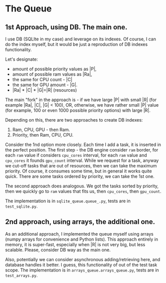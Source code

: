 # The Queue


## 1st Approach, using DB. The main one. 
I use DB (SQLIte in my case) and leverage on its indexes.
Of course, I can do the index myself, but it would be just a reproduction of DB indexes functionality.

Let's designate:
* amount of possible priority values as |P|,
* amount of possible ram values as |Ra|,
* the same for CPU count - |C|
* the same for GPU amount - |G|.
* |Ra| * |C| * |G|=|R| (resources)

The main "fork" in the approach is - if we have large |P| with small |R| 
(for example |Ra|, |C|, |G| < 100), OR, otherwise, we have rather small |P| value (for example, 100 or even 
1000 possible priority options) with large |R|. 

Depending on this, there are two approaches to create DB indexes:
1. Ram, CPU, GPU - then Ram.
2. Priority, then Ram, CPU, CPU.
 
Consider the 1nd option more closely.
Each time I add a task, it is inserted in the perfect position. 
The first step - the DB engine consider `ram` border, for each `ram` value if considers `cpu_cores` interval, 
for each `ram` value and `cpu_cores` it founds `gpu_count` interval.
While we request for a task, anyway we cut-off tasks that are out of resources, 
then we can take the maximum priority. 
Of course, it consumes some time, but in general it works quite quick.
There are some tasks ordered by priority, we can take the 1st one. 

The second approach does analogous. We got the tasks sorted by priority, 
then we quickly go to `ram` values that fits us, then `cpu_cores`, then `gpu_count`.    
 
The implementation is in `sqlite_queue.queue_.py`, tests are in `test_sqlite.py`.

## 2nd approach, using arrays, the additional one.

As an additional approach, I implemented the queue myself using arrays (numpy arrays for convenience and Python lists).
This approach entirely in memory, it is super-fast, especially when |R| is not very big, but less scalable.
Please, consider DB way as the main one. 

Also, potentially we can consider asynchronous adding/retrieving here, and database handles it better. 
I guess, this functionality of out of the test task scope. 
The implementation is in `arrays_queue.arrays_queue.py`, tests are in `test_arrays.py`.